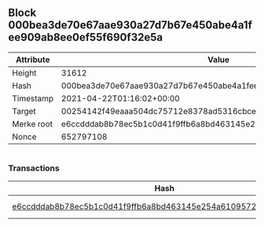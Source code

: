 ## Block 000bea3de70e67aae930a27d7b67e450abe4a1fee909ab8ee0ef55f690f32e5a

Attribute | Value
--- | ---
Height | 31612
Hash | 000bea3de70e67aae930a27d7b67e450abe4a1fee909ab8ee0ef55f690f32e5a
Timestamp | 2021-04-22T01:16:02+00:00
Target | 00254142f49eaaa504dc75712e8378ad5316cbcead634704b3734b6271167cc4
Merke root | e6ccdddab8b78ec5b1c0d41f9ffb6a8bd463145e254a6109572feabe8e543ab0
Nonce | 652797108

```

```

### Transactions

Hash | Amount
--- | ---
[e6ccdddab8b78ec5b1c0d41f9ffb6a8bd463145e254a6109572feabe8e543ab0](e6ccdddab8b78ec5b1c0d41f9ffb6a8bd463145e254a6109572feabe8e543ab0.md) | 10.00000000 SKEPTI 
